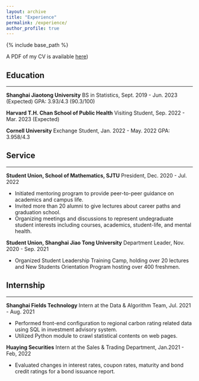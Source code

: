 ```yaml
---
layout: archive
title: "Experience"
permalink: /experience/
author_profile: true
---
```

{% include base_path %}

A PDF of my CV is available [here](https://github.com/yiiihan/files/blob/fd0e52f47bfab6e25ac01bdb2c5856f4fb0c8bd3/CV_YiHan_1026.pdf))

<!-- <embed src="http://yiiihan.github.io/files/CV_YiHan_1026.pdf" width="650" height="1800" type='application/pdf'> -->

## Education
---
**Shanghai Jiaotong University**
BS in Statistics, Sept. 2019 - Jun. 2023 (Expected)
GPA: 3.93/4.3 (90.3/100)

**Harvard T.H. Chan School of Public Health**
Visiting Student, Sep. 2022 - Mar. 2023 (Expected)

**Cornell University**
Exchange Student, Jan. 2022 - May. 2022 
GPA: 3.958/4.3 


## Service
---
**Student Union, School of Mathematics, SJTU**
President, Dec. 2020 - Jul. 2022 
- Initiated mentoring program to provide peer-to-peer guidance on academics and campus life.
- Invited more than 20 alumni to give lectures about career paths and graduation school.
- Organizing meetings and discussions to represent undegraduate student interests including courses, academics, student-life, and mental health.

**Student Union, Shanghai Jiao Tong University**
Department Leader, Nov. 2020 - Sep. 2021
- Organized Student Leadership Training Camp, holding over 20 lectures and New Students Orientation Program hosting over 400 freshmen.

## Internship
---
**Shanghai Fields Technology**
Intern at the Data & Algorithm Team, Jul. 2021 - Aug. 2021
- Performed front-end configuration to regional carbon rating related data using SQL in investment advisory system.
- Utilized Python module to crawl statistical contents on web pages.

**Huaying Securities**
Intern at the Sales & Trading Department, Jan.2021 - Feb, 2022
- Evaluated changes in interest rates, coupon rates, maturity and bond credit ratings for a bond issuance report.



